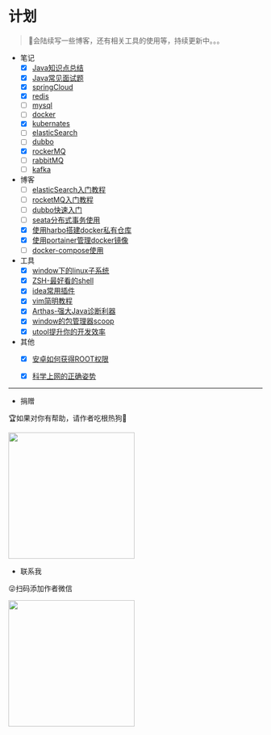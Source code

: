 # 计划
> 🤳会陆续写一些博客，还有相关工具的使用等，持续更新中。。。

- 笔记
  - [x] [Java知识点总结](../notes/java知识点总结.md)
  - [x] [Java常见面试题](../notes/java常见面试题.md)
  - [x] [springCloud](../notes/SpringCloud学习笔记.md)
  - [x] [redis](../notes/redis.md)
  - [ ] [mysql](../notes/mysql.md)
  - [ ] [docker](../notes/docker.md)
  - [x] [kubernates](../notes/kubernates学习笔记.md)
  - [ ] [elasticSearch](../notes/elasticSearch学习笔记.md)
  - [ ] [dubbo](../notes/docker.md)
  - [x] [rockerMQ](../notes/rocketMQ.md)
  - [ ] [rabbitMQ](../notes/rabbitMQ.md)
  - [ ] [kafka](../notes/kafka.md)
- 博客
  - [ ] [elasticSearch入门教程](../blog/elasticSearch入门教程.md)
  - [ ] [rocketMQ入门教程](../blog/rocketMQ入门教程.md)
  - [ ] [dubbo快速入门](../blog/dubbo快速入门.md)
  - [ ] [seata分布式事务使用](../blog/seata分布式事务使用.md)
  - [x] [使用harbo搭建docker私有仓库](../blog/harbor教程.md)
  - [x] [使用portainer管理docker镜像](../blog/portainer教程.md)
  - [ ] [docker-compose使用](../blog/docker-compose教程.md)
- 工具
  - [x] [window下的linux子系统](../tool/window下的linux子系统.md)
  - [x] [ZSH-最好看的shell](../tool/最好看的shell.md)
  - [x] [idea常用插件](../tool/idea常用插件.md)
  - [x] [vim简明教程](../tool/vim简明教程.md)
  - [x] [Arthas-强大Java诊断利器](../tool/强大的java诊断利器.md)
  - [x] [window的包管理器scoop](../tool/window的包管理器.md)
  - [x] [utool提升你的开发效率](../tool/utool提升你的开发效率.md)
- 其他
  - [x] [安卓如何获得ROOT权限](../other/安卓如何获得ROOT权限.md)
  - [x] [科学上网的正确姿势](../other/科学上网的正确姿势.md)


---

 - 捐赠

🏆如果对你有帮助，请作者吃根热狗🌭

<img src="http://doc.hkxx.icu/images/pay.png" width = "250" height = "250" />

- 联系我

😜扫码添加作者微信

<img src="http://doc.hkxx.icu/images/weixin.jpg" width = "250" height = "250" />